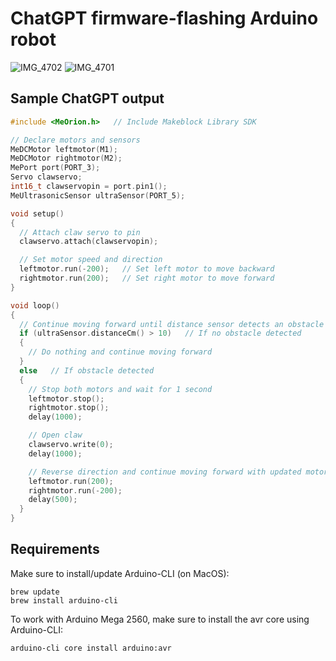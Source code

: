 # ChatGPT firmware-flashing Arduino robot
![IMG_4702](https://user-images.githubusercontent.com/2031472/224521842-18cb33e2-ca89-44d1-907d-dac636054761.jpg)
![IMG_4701](https://user-images.githubusercontent.com/2031472/224521844-2a5644e5-27d3-4708-8fd6-3fe7e24d086d.jpg)


## Sample ChatGPT output

```c++
#include <MeOrion.h>   // Include Makeblock Library SDK

// Declare motors and sensors
MeDCMotor leftmotor(M1);
MeDCMotor rightmotor(M2);
MePort port(PORT_3);
Servo clawservo;
int16_t clawservopin = port.pin1();
MeUltrasonicSensor ultraSensor(PORT_5);

void setup()
{
  // Attach claw servo to pin
  clawservo.attach(clawservopin);

  // Set motor speed and direction
  leftmotor.run(-200);   // Set left motor to move backward
  rightmotor.run(200);   // Set right motor to move forward
}

void loop()
{
  // Continue moving forward until distance sensor detects an obstacle
  if (ultraSensor.distanceCm() > 10)   // If no obstacle detected
  {
    // Do nothing and continue moving forward
  }
  else   // If obstacle detected
  {
    // Stop both motors and wait for 1 second
    leftmotor.stop();
    rightmotor.stop();
    delay(1000);

    // Open claw
    clawservo.write(0);
    delay(1000);

    // Reverse direction and continue moving forward with updated motor directions
    leftmotor.run(200);
    rightmotor.run(-200);
    delay(500);
  }
}
```

## Requirements

Make sure to install/update Arduino-CLI (on MacOS):

```
brew update
brew install arduino-cli
```

To work with Arduino Mega 2560, make sure to install the avr core using Arduino-CLI:

```
arduino-cli core install arduino:avr
```
